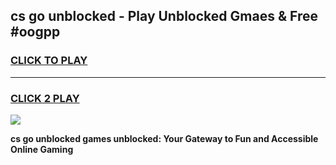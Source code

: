 
## cs go unblocked - Play Unblocked Gmaes & Free #oogpp
<h3>
<a href="https://news.freeplayer.one?title=cs_go_unblocked&ref=24F">CLICK TO PLAY</a></h3>
<hr>

<h3>
<a href="https://news.freeplayer.one?title=cs_go_unblocked&ref=24F">CLICK 2 PLAY</a>
  
</h3>

<a href="https://news.freeplayer.one?title=cs_go_unblocked&ref=24F/"><img src="https://clearcache.store/games.png"></a>


**cs go unblocked games unblocked: Your Gateway to Fun and Accessible Online Gaming**
